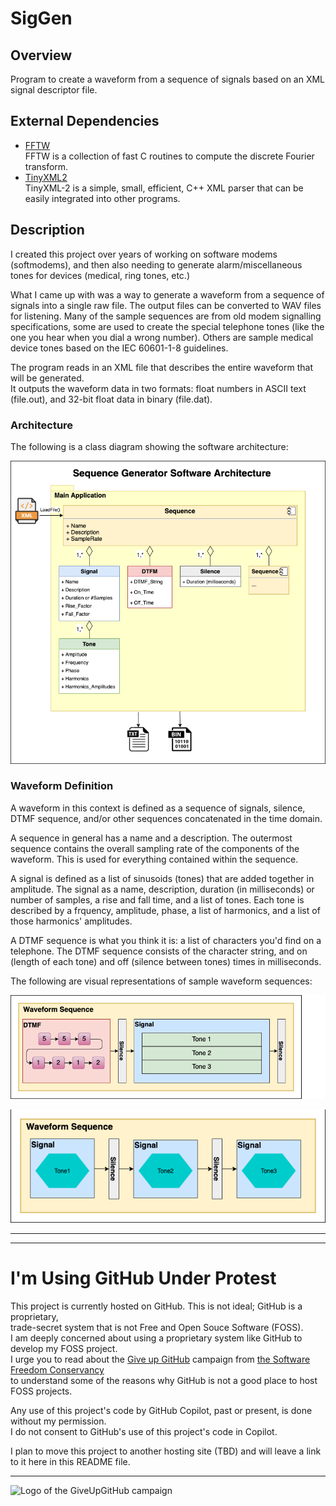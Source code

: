 # SigGen

## Overview

Program to create a waveform from a sequence of signals based on an XML signal descriptor file.

## External Dependencies

* [FFTW](http://www.fftw.org/doc/)  
  FFTW is a collection of fast C routines to compute the discrete Fourier transform.
* [TinyXML2](https://github.com/leethomason/tinyxml2)  
  TinyXML-2 is a simple, small, efficient, C++ XML parser that can be easily integrated into other programs.

## Description

I created this project over years of working on software modems (softmodems), and then also needing to generate
alarm/miscellaneous tones for devices (medical, ring tones, etc.)

What I came up with was a way to generate a waveform from a sequence of signals into a single raw file.
The output files can be converted to WAV files for listening. Many of the sample sequences are from old
modem signalling specifications, some are used to create the special telephone tones (like the one you
hear when you dial a wrong number). Others are sample medical device tones based on the IEC 60601-1-8
guidelines.

The program reads in an XML file that describes the entire waveform that will be generated.  
It outputs the waveform data in two formats: float numbers in ASCII text (file.out),
and 32-bit float data in binary (file.dat).

### Architecture
The following is a class diagram showing the software architecture:

![Sequence Generator Software Architecture](documents/SequenceGenerator.png)  

### Waveform Definition

A waveform in this context is defined as a sequence of signals, silence, DTMF sequence, and/or other sequences
concatenated in the time domain.

A sequence in general has a name and a description. The outermost sequence contains the overall sampling rate
of the components of the waveform. This is used for everything contained within the sequence.

A signal is defined as a list of sinusoids (tones) that are added together in amplitude.
The signal as a name, description, duration (in milliseconds) or number of samples, a rise and fall time,
and a list of tones.
Each tone is described by a frquency, amplitude, phase, a list of harmonics, and a list of those harmonics' amplitudes.

A DTMF sequence is what you think it is: a list of characters you'd find on a telephone. The DTMF sequence
consists of the character string, and on (length of each tone) and off (silence between tones) times in milliseconds.

The following are visual representations of sample waveform sequences:

![Waveform Sequence Visual](documents/SequenceVisual-1.png)  

![Waveform Sequence Visual](documents/SequenceVisual-2.png)  

---

---

# I'm Using GitHub Under Protest

This project is currently hosted on GitHub.  This is not ideal; GitHub is a proprietary,  
trade-secret system that is not Free and Open Souce Software (FOSS).  
I am deeply concerned about using a proprietary system like GitHub to develop my FOSS project.  
I urge you to read about the
[Give up GitHub](https://GiveUpGitHub.org) campaign from
[the Software Freedom Conservancy](https://sfconservancy.org)  
to understand some of the reasons why GitHub is not a good place to host FOSS projects.

Any use of this project's code by GitHub Copilot, past or present, is done without my permission.  
I do not consent to GitHub's use of this project's code in Copilot.

I plan to move this project to another hosting site (TBD) and will leave a link to it here in this README file.

---

![Logo of the GiveUpGitHub campaign](https://sfconservancy.org/img/GiveUpGitHub.png)

